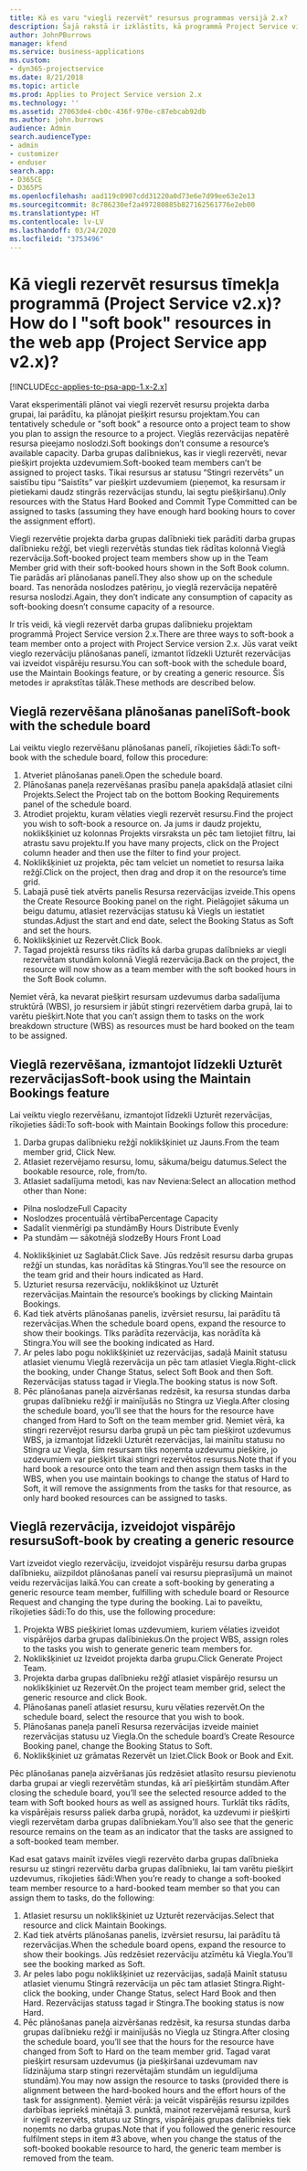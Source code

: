 ```yaml
---
title: Kā es varu "viegli rezervēt" resursus programmas versijā 2.x?
description: Šajā rakstā ir izklāstīts, kā programmā Project Service viegli rezervēt projekta darba grupas dalībniekus.
author: JohnPBurrows
manager: kfend
ms.service: business-applications
ms.custom:
- dyn365-projectservice
ms.date: 8/21/2018
ms.topic: article
ms.prod: Applies to Project Service version 2.x
ms.technology: ''
ms.assetid: 27063de4-cb0c-436f-970e-c87ebcab92db
ms.author: john.burrows
audience: Admin
search.audienceType:
- admin
- customizer
- enduser
search.app:
- D365CE
- D365PS
ms.openlocfilehash: aad119c0907cdd31220a0d73e6e7d99ee63e2e13
ms.sourcegitcommit: 8c786230ef2a497280885b827162561776e2eb00
ms.translationtype: HT
ms.contentlocale: lv-LV
ms.lasthandoff: 03/24/2020
ms.locfileid: "3753496"
---
```

# <a name="how-do-i-soft-book-resources-in-the-web-app-project-service-app-v2x"></a><span data-ttu-id="9be5b-103">Kā viegli rezervēt resursus tīmekļa programmā (Project Service v2.x)?</span><span class="sxs-lookup"><span data-stu-id="9be5b-103">How do I "soft book" resources in the web app (Project Service app v2.x)?</span></span>

[!INCLUDE[cc-applies-to-psa-app-1.x-2.x](../includes/cc-applies-to-psa-app-1x-2x.md)]

<span data-ttu-id="9be5b-104">Varat eksperimentāli plānot vai viegli rezervēt resursu projekta darba grupai, lai parādītu, ka plānojat piešķirt resursu projektam.</span><span class="sxs-lookup"><span data-stu-id="9be5b-104">You can tentatively schedule or "soft book" a resource onto a project team to show you plan to assign the resource to a project.</span></span> <span data-ttu-id="9be5b-105">Vieglās rezervācijas nepatērē resursa pieejamo noslodzi.</span><span class="sxs-lookup"><span data-stu-id="9be5b-105">Soft bookings don’t consume a resource’s available capacity.</span></span> <span data-ttu-id="9be5b-106">Darba grupas dalībniekus, kas ir viegli rezervēti, nevar piešķirt projekta uzdevumiem.</span><span class="sxs-lookup"><span data-stu-id="9be5b-106">Soft-booked team members can’t be assigned to project tasks.</span></span> <span data-ttu-id="9be5b-107">Tikai resursus ar statusu “Stingri rezervēts” un saistību tipu “Saistīts” var piešķirt uzdevumiem (pieņemot, ka resursam ir pietiekami daudz stingrās rezervācijas stundu, lai segtu piešķiršanu).</span><span class="sxs-lookup"><span data-stu-id="9be5b-107">Only resources with the Status Hard Booked and Commit Type Committed can be assigned to tasks (assuming they have enough hard booking hours to cover the assignment effort).</span></span>

<span data-ttu-id="9be5b-108">Viegli rezervētie projekta darba grupas dalībnieki tiek parādīti darba grupas dalībnieku režģī, bet viegli rezervētās stundas tiek rādītas kolonnā Vieglā rezervācija.</span><span class="sxs-lookup"><span data-stu-id="9be5b-108">Soft-booked project team members show up in the Team Member grid with their soft-booked hours shown in the Soft Book column.</span></span> <span data-ttu-id="9be5b-109">Tie parādās arī plānošanas panelī.</span><span class="sxs-lookup"><span data-stu-id="9be5b-109">They also show up on the schedule board.</span></span> <span data-ttu-id="9be5b-110">Tas nenorāda noslodzes patēriņu, jo vieglā rezervācija nepatērē resursa noslodzi.</span><span class="sxs-lookup"><span data-stu-id="9be5b-110">Again, they don’t indicate any consumption of capacity as soft-booking doesn’t consume capacity of a resource.</span></span>

<span data-ttu-id="9be5b-111">Ir trīs veidi, kā viegli rezervēt darba grupas dalībnieku projektam programmā Project Service version 2.x.</span><span class="sxs-lookup"><span data-stu-id="9be5b-111">There are three ways to soft-book a team member onto a project with Project Service version 2.x.</span></span> <span data-ttu-id="9be5b-112">Jūs varat veikt vieglo rezervāciju plānošanas panelī, izmantot līdzekli Uzturēt rezervācijas vai izveidot vispārēju resursu.</span><span class="sxs-lookup"><span data-stu-id="9be5b-112">You can soft-book with the schedule board, use the Maintain Bookings feature, or by creating a generic resource.</span></span> <span data-ttu-id="9be5b-113">Šīs metodes ir aprakstītas tālāk.</span><span class="sxs-lookup"><span data-stu-id="9be5b-113">These methods are described below.</span></span>

## <a name="soft-book-with-the-schedule-board"></a><span data-ttu-id="9be5b-114">Vieglā rezervēšana plānošanas panelī</span><span class="sxs-lookup"><span data-stu-id="9be5b-114">Soft-book with the schedule board</span></span>

<span data-ttu-id="9be5b-115">Lai veiktu vieglo rezervēšanu plānošanas panelī, rīkojieties šādi:</span><span class="sxs-lookup"><span data-stu-id="9be5b-115">To soft-book with the schedule board, follow this procedure:</span></span> 
1. <span data-ttu-id="9be5b-116">Atveriet plānošanas paneli.</span><span class="sxs-lookup"><span data-stu-id="9be5b-116">Open the schedule board.</span></span>
2. <span data-ttu-id="9be5b-117">Plānošanas paneļa rezervēšanas prasību paneļa apakšdaļā atlasiet cilni Projekts.</span><span class="sxs-lookup"><span data-stu-id="9be5b-117">Select the Project tab on the bottom Booking Requirements panel of the schedule board.</span></span>
3. <span data-ttu-id="9be5b-118">Atrodiet projektu, kuram vēlaties viegli rezervēt resursu.</span><span class="sxs-lookup"><span data-stu-id="9be5b-118">Find the project you wish to soft-book a resource on.</span></span> <span data-ttu-id="9be5b-119">Ja jums ir daudz projektu, noklikšķiniet uz kolonnas Projekts virsraksta un pēc tam lietojiet filtru, lai atrastu savu projektu.</span><span class="sxs-lookup"><span data-stu-id="9be5b-119">If you have many projects, click on the Project column header and then use the filter to find your project.</span></span>
4. <span data-ttu-id="9be5b-120">Noklikšķiniet uz projekta, pēc tam velciet un nometiet to resursa laika režģī.</span><span class="sxs-lookup"><span data-stu-id="9be5b-120">Click on the project, then drag and drop it on the resource’s time grid.</span></span>
5. <span data-ttu-id="9be5b-121">Labajā pusē tiek atvērts panelis Resursa rezervācijas izveide.</span><span class="sxs-lookup"><span data-stu-id="9be5b-121">This opens the Create Resource Booking panel on the right.</span></span> <span data-ttu-id="9be5b-122">Pielāgojiet sākuma un beigu datumu, atlasiet rezervācijas statusu kā Viegls un iestatiet stundas.</span><span class="sxs-lookup"><span data-stu-id="9be5b-122">Adjust the start and end date, select the Booking Status as Soft and set the hours.</span></span> 
6. <span data-ttu-id="9be5b-123">Noklikšķiniet uz Rezervēt.</span><span class="sxs-lookup"><span data-stu-id="9be5b-123">Click Book.</span></span>
7. <span data-ttu-id="9be5b-124">Tagad projektā resurss tiks rādīts kā darba grupas dalībnieks ar viegli rezervētam stundām kolonnā Vieglā rezervācija.</span><span class="sxs-lookup"><span data-stu-id="9be5b-124">Back on the project, the resource will now show as a team member with the soft booked hours in the Soft Book column.</span></span>

<span data-ttu-id="9be5b-125">Ņemiet vērā, ka nevarat piešķirt resursam uzdevumus darba sadalījuma struktūrā (WBS), jo resursiem ir jābūt stingri rezervētiem darba grupā, lai to varētu piešķirt.</span><span class="sxs-lookup"><span data-stu-id="9be5b-125">Note that you can’t assign them to tasks on the work breakdown structure (WBS) as resources must be hard booked on the team to be assigned.</span></span>

## <a name="soft-book-using-the-maintain-bookings-feature"></a><span data-ttu-id="9be5b-126">Vieglā rezervēšana, izmantojot līdzekli Uzturēt rezervācijas</span><span class="sxs-lookup"><span data-stu-id="9be5b-126">Soft-book using the Maintain Bookings feature</span></span>

<span data-ttu-id="9be5b-127">Lai veiktu vieglo rezervēšanu, izmantojot līdzekli Uzturēt rezervācijas, rīkojieties šādi:</span><span class="sxs-lookup"><span data-stu-id="9be5b-127">To soft-book with Maintain Bookings follow this procedure:</span></span>
1. <span data-ttu-id="9be5b-128">Darba grupas dalībnieku režģī noklikšķiniet uz Jauns.</span><span class="sxs-lookup"><span data-stu-id="9be5b-128">From the team member grid, Click New.</span></span>
2. <span data-ttu-id="9be5b-129">Atlasiet rezervējamo resursu, lomu, sākuma/beigu datumus.</span><span class="sxs-lookup"><span data-stu-id="9be5b-129">Select the bookable resource, role, from/to.</span></span>
3. <span data-ttu-id="9be5b-130">Atlasiet sadalījuma metodi, kas nav Neviena:</span><span class="sxs-lookup"><span data-stu-id="9be5b-130">Select an allocation method other than None:</span></span>
- <span data-ttu-id="9be5b-131">Pilna noslodze</span><span class="sxs-lookup"><span data-stu-id="9be5b-131">Full Capacity</span></span>
- <span data-ttu-id="9be5b-132">Noslodzes procentuālā vērtība</span><span class="sxs-lookup"><span data-stu-id="9be5b-132">Percentage Capacity</span></span>
- <span data-ttu-id="9be5b-133">Sadalīt vienmērīgi pa stundām</span><span class="sxs-lookup"><span data-stu-id="9be5b-133">By Hours Distribute Evenly</span></span>
- <span data-ttu-id="9be5b-134">Pa stundām — sākotnējā slodze</span><span class="sxs-lookup"><span data-stu-id="9be5b-134">By Hours Front Load</span></span>
4. <span data-ttu-id="9be5b-135">Noklikšķiniet uz Saglabāt.</span><span class="sxs-lookup"><span data-stu-id="9be5b-135">Click Save.</span></span> <span data-ttu-id="9be5b-136">Jūs redzēsit resursu darba grupas režģī un stundas, kas norādītas kā Stingras.</span><span class="sxs-lookup"><span data-stu-id="9be5b-136">You’ll see the resource on the team grid and their hours indicated as Hard.</span></span>
5. <span data-ttu-id="9be5b-137">Uzturiet resursa rezervāciju, noklikšķinot uz Uzturēt rezervācijas.</span><span class="sxs-lookup"><span data-stu-id="9be5b-137">Maintain the resource’s bookings by clicking Maintain Bookings.</span></span>
6. <span data-ttu-id="9be5b-138">Kad tiek atvērts plānošanas panelis, izvērsiet resursu, lai parādītu tā rezervācijas.</span><span class="sxs-lookup"><span data-stu-id="9be5b-138">When the schedule board opens, expand the resource to show their bookings.</span></span> <span data-ttu-id="9be5b-139">TIks parādīta rezervācija, kas norādīta kā Stingra.</span><span class="sxs-lookup"><span data-stu-id="9be5b-139">You will see the booking indicated as Hard.</span></span>
7. <span data-ttu-id="9be5b-140">Ar peles labo pogu noklikšķiniet uz rezervācijas, sadaļā Mainīt statusu atlasiet vienumu Vieglā rezervācija un pēc tam atlasiet Viegla.</span><span class="sxs-lookup"><span data-stu-id="9be5b-140">Right-click the booking, under Change Status, select Soft Book and then Soft.</span></span> <span data-ttu-id="9be5b-141">Rezervācijas statuss tagad ir Viegla.</span><span class="sxs-lookup"><span data-stu-id="9be5b-141">The booking status is now Soft.</span></span>
8. <span data-ttu-id="9be5b-142">Pēc plānošanas paneļa aizvēršanas redzēsit, ka resursa stundas darba grupas dalībnieku režģī ir mainījušās no Stingra uz Viegla.</span><span class="sxs-lookup"><span data-stu-id="9be5b-142">After closing the schedule board, you’ll see that the hours for the resource have changed from Hard to Soft on the team member grid.</span></span>
<span data-ttu-id="9be5b-143">Ņemiet vērā, ka stingri rezervējot resursu darba grupā un pēc tam piešķirot uzdevumus WBS, ja izmantojat līdzekli Uzturēt rezervācijas, lai mainītu statusu no Stingra uz Viegla, šim resursam tiks noņemta uzdevumu piešķire, jo uzdevumiem var piešķirt tikai stingri rezervētos resursus.</span><span class="sxs-lookup"><span data-stu-id="9be5b-143">Note that if you hard book a resource onto the team and then assign them tasks in the WBS, when you use maintain bookings to change the status of Hard to Soft, it will remove the assignments from the tasks for that resource, as only hard booked resources can be assigned to tasks.</span></span>

## <a name="soft-book-by-creating-a-generic-resource"></a><span data-ttu-id="9be5b-144">Vieglā rezervācija, izveidojot vispārējo resursu</span><span class="sxs-lookup"><span data-stu-id="9be5b-144">Soft-book by creating a generic resource</span></span>

<span data-ttu-id="9be5b-145">Vart izveidot vieglo rezervāciju, izveidojot vispārēju resursu darba grupas dalībnieku, aiizpildot plānošanas panelī vai resursu pieprasījumā un mainot veidu rezervācijas laikā.</span><span class="sxs-lookup"><span data-stu-id="9be5b-145">You can create a soft-booking by generating a generic resource team member, fulfilling with schedule board or Resource Request and changing the type during the booking.</span></span>
<span data-ttu-id="9be5b-146">Lai to paveiktu, rīkojieties šādi:</span><span class="sxs-lookup"><span data-stu-id="9be5b-146">To do this, use the following procedure:</span></span>

1. <span data-ttu-id="9be5b-147">Projekta WBS piešķiriet lomas uzdevumiem, kuriem vēlaties izveidot vispārējos darba grupas dalībiniekus.</span><span class="sxs-lookup"><span data-stu-id="9be5b-147">On the project WBS, assign roles to the tasks you wish to generate generic team members for.</span></span>
2. <span data-ttu-id="9be5b-148">Noklikšķiniet uz Izveidot projekta darba grupu.</span><span class="sxs-lookup"><span data-stu-id="9be5b-148">Click Generate Project Team.</span></span>
3. <span data-ttu-id="9be5b-149">Projekta darba grupas dalībnieku režģī atlasiet vispārējo resursu un noklikšķiniet uz Rezervēt.</span><span class="sxs-lookup"><span data-stu-id="9be5b-149">On the project team member grid, select the generic resource and click Book.</span></span>
4. <span data-ttu-id="9be5b-150">Plānošanas panelī atlasiet resursu, kuru vēlaties rezervēt.</span><span class="sxs-lookup"><span data-stu-id="9be5b-150">On the schedule board, select the resource that you wish to book.</span></span>
5. <span data-ttu-id="9be5b-151">Plānošanas paneļa panelī Resursa rezervācijas izveide mainiet rezervācijas statusu uz Viegla.</span><span class="sxs-lookup"><span data-stu-id="9be5b-151">On the schedule board’s Create Resource Booking panel, change the Booking Status to Soft.</span></span>
6. <span data-ttu-id="9be5b-152">Noklikšķiniet uz grāmatas Rezervēt un Iziet.</span><span class="sxs-lookup"><span data-stu-id="9be5b-152">Click Book or Book and Exit.</span></span>

<span data-ttu-id="9be5b-153">Pēc plānošanas paneļa aizvēršanas jūs redzēsiet atlasīto resursu pievienotu darba grupai ar viegli rezervētām stundas, kā arī piešķirtām stundām.</span><span class="sxs-lookup"><span data-stu-id="9be5b-153">After closing the schedule board, you’ll see the selected resource added to the team with Soft booked hours as well as assigned hours.</span></span> <span data-ttu-id="9be5b-154">Turklāt tiks rādīts, ka vispārējais resurss paliek darba grupā, norādot, ka uzdevumi ir piešķirti viegli rezervētam darba grupas dalībniekam.</span><span class="sxs-lookup"><span data-stu-id="9be5b-154">You’ll also see that the generic resource remains on the team as an indicator that the tasks are assigned to a soft-booked team member.</span></span>

<span data-ttu-id="9be5b-155">Kad esat gatavs mainīt izvēles viegli rezervēto darba grupas dalībnieka resursu uz stingri rezervētu darba grupas dalībnieku, lai tam varētu piešķirt uzdevumus, rīkojieties šādi:</span><span class="sxs-lookup"><span data-stu-id="9be5b-155">When you’re ready to change a soft-booked team member resource to a hard-booked team member so that you can assign them to tasks, do the following:</span></span>

1. <span data-ttu-id="9be5b-156">Atlasiet resursu un noklikšķiniet uz Uzturēt rezervācijas.</span><span class="sxs-lookup"><span data-stu-id="9be5b-156">Select that resource and click Maintain Bookings.</span></span>
2. <span data-ttu-id="9be5b-157">Kad tiek atvērts plānošanas panelis, izvērsiet resursu, lai parādītu tā rezervācijas.</span><span class="sxs-lookup"><span data-stu-id="9be5b-157">When the schedule board opens, expand the resource to show their bookings.</span></span> <span data-ttu-id="9be5b-158">Jūs redzēsiet rezervāciju atzīmētu kā Viegla.</span><span class="sxs-lookup"><span data-stu-id="9be5b-158">You’ll see the booking marked as Soft.</span></span>
3. <span data-ttu-id="9be5b-159">Ar peles labo pogu noklikšķiniet uz rezervācijas, sadaļā Mainīt statusu atlasiet vienumu Stingrā rezervācija un pēc tam atlasiet Stingra.</span><span class="sxs-lookup"><span data-stu-id="9be5b-159">Right-click the booking, under Change Status, select Hard Book and then Hard.</span></span> <span data-ttu-id="9be5b-160">Rezervācijas statuss tagad ir Stingra.</span><span class="sxs-lookup"><span data-stu-id="9be5b-160">The booking status is now Hard.</span></span>
4. <span data-ttu-id="9be5b-161">Pēc plānošanas paneļa aizvēršanas redzēsit, ka resursa stundas darba grupas dalībnieku režģī ir mainījušās no Viegla uz Stingra.</span><span class="sxs-lookup"><span data-stu-id="9be5b-161">After closing the schedule board, you’ll see that the hours for the resource have changed from Soft to Hard on the team member grid.</span></span> <span data-ttu-id="9be5b-162">Tagad varat piešķirt resursam uzdevumus (ja piešķiršanai uzdevumam nav līdzinājuma starp stingri rezervētajām stundām un ieguldījuma stundām).</span><span class="sxs-lookup"><span data-stu-id="9be5b-162">You may now assign the resource to tasks (provided there is alignment between the hard-booked hours and the effort hours of the task for assignment).</span></span> <span data-ttu-id="9be5b-163">Ņemiet vērā: ja veicāt vispārējās resursu izpildes darbības iepriekš minētajā 3. punktā, mainot rezervējamā resursa, kurš ir viegli rezervēts, statusu uz Stingrs, vispārējais grupas dalībnieks tiek noņemts no darba grupas.</span><span class="sxs-lookup"><span data-stu-id="9be5b-163">Note that if you followed the generic resource fulfilment steps in item #3 above, when you change the status of the soft-booked bookable resource to hard, the generic team member is removed from the team.</span></span>
